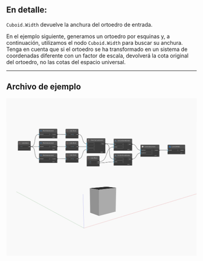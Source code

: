 ## En detalle:
`Cuboid.Width` devuelve la anchura del ortoedro de entrada.

En el ejemplo siguiente, generamos un ortoedro por esquinas y, a continuación, utilizamos el nodo `Cuboid.Width` para buscar su anchura. Tenga en cuenta que si el ortoedro se ha transformado en un sistema de coordenadas diferente con un factor de escala, devolverá la cota original del ortoedro, no las cotas del espacio universal.

___
## Archivo de ejemplo

![Width](./Autodesk.DesignScript.Geometry.Cuboid.Width_img.jpg)


